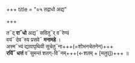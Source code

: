 +++
title = "०५ तद्राधो अद्य"

+++

त᳓द् **रा᳓धो** अद्य᳓ सवितु᳓र् व᳓रेण्यं  
वयं᳓ देव᳓स्य प्रसवे᳓ **मनामहे** ।  
अस्म᳓भ्यं द्यावापृथिवी सुचेतु᳓ना+++(=शोभनचेतनेन)+++  
**रयिं᳓ धत्तं** व᳓सुमन्तं शतग्-वि᳓नम्+++(←शतम् + [मतुप्])+++ ॥
